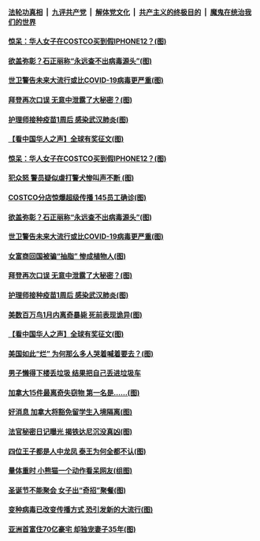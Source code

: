 

####  [法轮功真相](../../../../basic/blob/master/README.md?t=01010231) &nbsp;|&nbsp; [九评共产党](../../../../9ping.md/blob/master/README.md?t=01010231) &nbsp;|&nbsp; [解体党文化](../../../../jtdwh.md/blob/master/README.md?t=01010231)  &nbsp;|&nbsp; [共产主义的终极目的](../../../../gczydzjmd.md/blob/master/README.md?t=01010231) &nbsp;|&nbsp; [魔鬼在统治我们的世界](../../../../mgztzwmdsj.md/blob/master/README.md?t=01010231) 

#### [惊呆：华人女子在COSTCO买到假IPHONE12？(图)](../pages/p3/957668.md?t=01010231) 

#### [欲盖弥彰？石正丽称“永远查不出病毒源头”(图)](../pages/p3/957580.md?t=01010231) 

#### [世卫警告未来大流行或比COVID-19病毒更严重(图)](../pages/p3/957572.md?t=01010231) 

#### [拜登再次口误 无意中泄露了大秘密？(图)](../pages/p3/957567.md?t=01010231) 

#### [护理师接种疫苗1周后 感染武汉肺炎(图)](../pages/p3/957554.md?t=01010231) 

#### [【看中国华人之声】全球有奖征文(图)](../pages/p3/953963.md?t=01010231) 

#### [惊呆：华人女子在COSTCO买到假IPHONE12？(图)](../pages/p3/957668.md?t=01010231) 

#### [犯众怒 警员疑似虐打警犬惨叫声不断 (图)](../pages/p3/957657.md?t=01010231) 

#### [COSTCO分店惊爆超级传播 145员工确诊(图)](../pages/p3/957648.md?t=01010231) 

#### [欲盖弥彰？石正丽称“永远查不出病毒源头”(图)](../pages/p3/957580.md?t=01010231) 

#### [世卫警告未来大流行或比COVID-19病毒更严重(图)](../pages/p3/957572.md?t=01010231) 

#### [女富商回国被骗“抽脂” 惨成植物人(图)](../pages/p3/957570.md?t=01010231) 

#### [拜登再次口误 无意中泄露了大秘密？(图)](../pages/p3/957567.md?t=01010231) 

#### [护理师接种疫苗1周后 感染武汉肺炎(图)](../pages/p3/957554.md?t=01010231) 

#### [美数百万鸟1月内离奇暴毙 死前表现诡异(图)](../pages/p3/957550.md?t=01010231) 

#### [【看中国华人之声】全球有奖征文(图)](../pages/p3/953963.md?t=01010231) 

#### [美国如此“烂” 为何那么多人哭着喊着要去？(图)](../pages/p3/957495.md?t=01010231) 

#### [男子懒得下楼丢垃圾 结果把自己丢进垃圾车](../pages/p3/957492.md?t=01010231) 

#### [加拿大15件最离奇失窃物 第一名是……(图)](../pages/p3/957484.md?t=01010231) 

#### [好消息 加拿大将豁免留学生入境隔离(图)](../pages/p3/957431.md?t=01010231) 

#### [法官秘密日记曝光 揭铁达尼沉没真凶(图)](../pages/p3/957420.md?t=01010231) 

#### [四位王子都是人中龙凤 泰王为何全都不认(图)](../pages/p3/957417.md?t=01010231) 

#### [量体重时 小熊猫一个动作看呆网友(组图)](../pages/p3/957337.md?t=01010231) 

#### [圣诞节不能聚会 女子出“奇招”聚餐(图)](../pages/p3/957346.md?t=01010231) 

#### [变种病毒已改变传播方式 恐引发新的大流行(图)](../pages/p3/957338.md?t=01010231) 

#### [亚洲首富住70亿豪宅 却独宠妻子35年(图)](../pages/p3/957336.md?t=01010231) 

